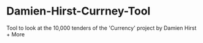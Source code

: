# Damien-Hirst-Currney-Tool
Tool to look at the 10,000 tenders of the 'Currency' project by Damien Hirst + More
